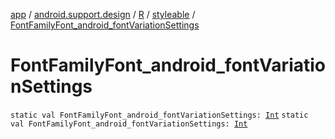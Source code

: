 [app](../../../index.md) / [android.support.design](../../index.md) / [R](../index.md) / [styleable](index.md) / [FontFamilyFont_android_fontVariationSettings](./-font-family-font_android_font-variation-settings.md)

# FontFamilyFont_android_fontVariationSettings

`static val FontFamilyFont_android_fontVariationSettings: `[`Int`](https://kotlinlang.org/api/latest/jvm/stdlib/kotlin/-int/index.html)
`static val FontFamilyFont_android_fontVariationSettings: `[`Int`](https://kotlinlang.org/api/latest/jvm/stdlib/kotlin/-int/index.html)